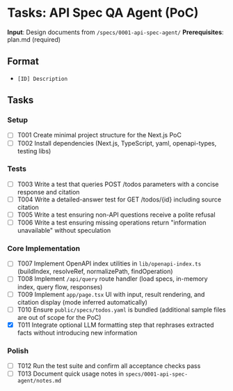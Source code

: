 # Tasks: API Spec QA Agent (PoC)

**Input**: Design documents from `/specs/0001-api-spec-agent/`
**Prerequisites**: plan.md (required)

## Format
- `[ID] Description`

## Tasks

### Setup
- [ ] T001 Create minimal project structure for the Next.js PoC
- [ ] T002 Install dependencies (Next.js, TypeScript, yaml, openapi-types, testing libs)

### Tests
- [ ] T003 Write a test that queries POST /todos parameters with a concise response and citation
- [ ] T004 Write a detailed-answer test for GET /todos/{id} including source citation
- [ ] T005 Write a test ensuring non-API questions receive a polite refusal
- [ ] T006 Write a test ensuring missing operations return "information unavailable" without speculation

### Core Implementation
- [ ] T007 Implement OpenAPI index utilities in `lib/openapi-index.ts` (buildIndex, resolveRef, normalizePath, findOperation)
- [ ] T008 Implement `/api/query` route handler (load specs, in-memory index, query flow, responses)
- [ ] T009 Implement `app/page.tsx` UI with input, result rendering, and citation display (mode inferred automatically)
- [ ] T010 Ensure `public/specs/todos.yaml` is bundled (additional sample files are out of scope for the PoC)
- [x] T011 Integrate optional LLM formatting step that rephrases extracted facts without introducing new information

### Polish
- [ ] T012 Run the test suite and confirm all acceptance checks pass
- [ ] T013 Document quick usage notes in `specs/0001-api-spec-agent/notes.md`
